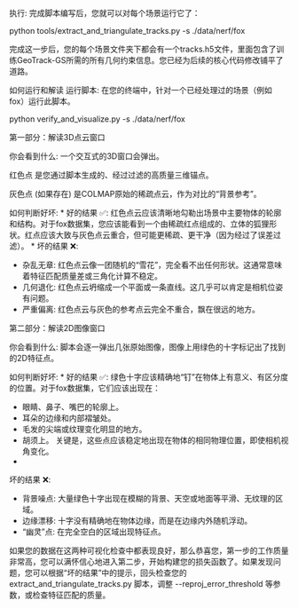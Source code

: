 执行: 完成脚本编写后，您就可以对每个场景运行它了：

python tools/extract_and_triangulate_tracks.py -s ./data/nerf/fox

完成这一步后，您的每个场景文件夹下都会有一个tracks.h5文件，里面包含了训练GeoTrack-GS所需的所有几何约束信息。您已经为后续的核心代码修改铺平了道路。



如何运行和解读
运行脚本: 在您的终端中，针对一个已经处理过的场景（例如 fox）运行此脚本。

python verify_and_visualize.py -s ./data/nerf/fox

第一部分：解读3D点云窗口

你会看到什么: 一个交互式的3D窗口会弹出。

红色点 是您通过脚本生成的、经过过滤的高质量三维锚点。

灰色点 (如果存在) 是COLMAP原始的稀疏点云，作为对比的“背景参考”。

如何判断好坏:
*
好的结果 ✅: 红色点云应该清晰地勾勒出场景中主要物体的轮廓和结构。对于fox数据集，您应该能看到一个由稀疏红点组成的、立体的狐狸形状。红点应该大致与灰色点云重合，但可能更稀疏、更干净（因为经过了误差过滤）。
*
坏的结果 ❌:
* 杂乱无章: 红色点云像一团随机的“雪花”，完全看不出任何形状。这通常意味着特征匹配质量差或三角化计算不稳定。
* 几何退化: 红色点云坍缩成一个平面或一条直线。这几乎可以肯定是相机位姿有问题。
* 严重偏离: 红色点云与灰色的参考点云完全不重合，飘在很远的地方。

第二部分：解读2D图像窗口

你会看到什么: 脚本会逐一弹出几张原始图像，图像上用绿色的十字标记出了找到的2D特征点。

如何判断好坏:
*
好的结果 ✅: 绿色十字应该精确地“钉”在物体上有意义、有区分度的位置。对于fox数据集，它们应该出现在：
* 眼睛、鼻子、嘴巴的轮廓上。
* 耳朵的边缘和内部褶皱处。
* 毛发的尖端或纹理变化明显的地方。
* 胡须上。
关键是，这些点应该稳定地出现在物体的相同物理位置，即使相机视角变化。
*
坏的结果 ❌:
* 背景噪点: 大量绿色十字出现在模糊的背景、天空或地面等平滑、无纹理的区域。
* 边缘漂移: 十字没有精确地在物体边缘，而是在边缘内外随机浮动。
* “幽灵”点: 在完全空白的区域出现特征点。

如果您的数据在这两种可视化检查中都表现良好，那么恭喜您，第一步的工作质量非常高，您可以满怀信心地进入第二步，开始构建您的损失函数了。如果发现问题，您可以根据“坏的结果”中的提示，回头检查您的 extract_and_triangulate_tracks.py 脚本，调整 --reproj_error_threshold 等参数，或检查特征匹配的质量。